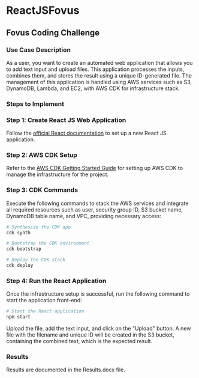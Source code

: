 # ReactJSFovus
## Fovus Coding Challenge

### Use Case Description
As a user, you want to create an automated web application that allows you to add text input and upload files. This application processes the inputs, combines them, and stores the result using a unique ID-generated file. The management of this application is handled using AWS services such as S3, DynamoDB, Lambda, and EC2, with AWS CDK for infrastructure stack.

### Steps to Implement

### Step 1: Create React JS Web Application
Follow the [official React documentation](https://legacy.reactjs.org/docs/create-a-new-react-app.html) to set up a new React JS application.

### Step 2: AWS CDK Setup
Refer to the [AWS CDK Getting Started Guide](https://docs.aws.amazon.com/cdk/v2/guide/getting_started.html) for setting up AWS CDK to manage the infrastructure for the project.

### Step 3: CDK Commands
Execute the following commands to stack the AWS services and integrate all required resources such as user, security group ID, S3 bucket name, DynamoDB table name, and VPC, providing necessary access:

```sh
# Synthesize the CDK app
cdk synth

# Bootstrap the CDK environment
cdk bootstrap

# Deploy the CDK stack
cdk deploy
```
### Step 4: Run the React Application
Once the infrastructure setup is successful, run the following command to start the application front-end:

```sh
# Start the React application
npm start
```

Upload the file, add the text input, and click on the "Upload" button. A new file with the filename and unique ID will be created in the S3 bucket, containing the combined text, which is the expected result.

### Results
Results are documented in the Results.docx file.
